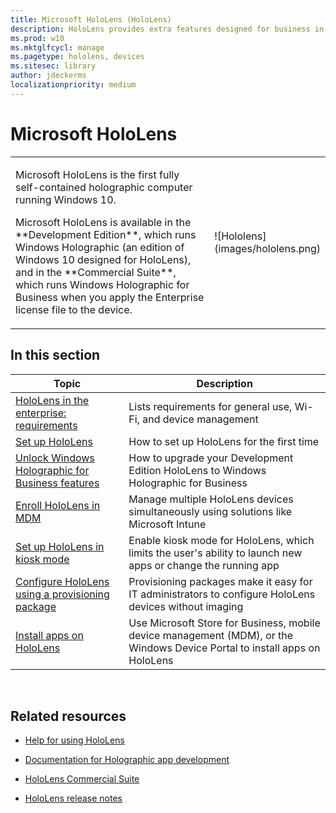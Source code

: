 ```yaml
---
title: Microsoft HoloLens (HoloLens)
description: HoloLens provides extra features designed for business in the Commercial Suite.
ms.prod: w10
ms.mktglfcycl: manage
ms.pagetype: hololens, devices
ms.sitesec: library
author: jdeckerms
localizationpriority: medium
---
```


# Microsoft HoloLens


<table><tbody>
<tr><td style="border: 0px;width: 75%;valign= top"><p>Microsoft HoloLens is the first fully self-contained holographic computer running Windows 10.</p><p> Microsoft HoloLens is available in the **Development Edition**, which runs Windows Holographic (an edition of Windows 10 designed for HoloLens), and in the **Commercial Suite**, which runs Windows Holographic for Business when you apply the Enterprise license file to the device.</p></td><td align="left" style="border: 0px">![Hololens](images/hololens.png)</td></tr>
</tbody></table>

## In this section

| Topic | Description |
| --- | --- |
| [HoloLens in the enterprise: requirements](hololens-requirements.md) | Lists requirements for general use, Wi-Fi, and device management |
| [Set up HoloLens](hololens-setup.md) | How to set up HoloLens for the first time  |
| [Unlock Windows Holographic for Business features](hololens-upgrade-enterprise.md)  | How to upgrade your Development Edition HoloLens to Windows Holographic for Business|
| [Enroll HoloLens in MDM](hololens-enroll-mdm.md) | Manage multiple HoloLens devices simultaneously using solutions like Microsoft Intune |
| [Set up HoloLens in kiosk mode](hololens-kiosk.md) | Enable kiosk mode for HoloLens, which limits the user's ability to launch new apps or change the running app  |
| [Configure HoloLens using a provisioning package](hololens-provisioning.md) | Provisioning packages make it easy for IT administrators to configure HoloLens devices without imaging |
| [Install apps on HoloLens](hololens-install-apps.md) | Use Microsoft Store for Business, mobile device management (MDM), or the Windows Device Portal to install apps on HoloLens|
</br>

## Related resources

- [Help for using HoloLens](https://support.microsoft.com/products/hololens)

- [Documentation for Holographic app development](https://developer.microsoft.com/windows/mixed-reality/documentation)

- [HoloLens Commercial Suite](https://www.microsoft.com/microsoft-hololens/hololens-commercial)

- [HoloLens release notes](https://developer.microsoft.com/en-us/windows/mixed-reality/release_notes)
